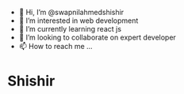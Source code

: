 - 👋 Hi, I’m @swapnilahmedshishir
- 👀 I’m interested in web development
- 🌱 I’m currently learning react js 
- 💞️ I’m looking to collaborate on expert developer
- 📫 How to reach me ...
<h1>Shishir</h1>

<!---
swapnilahmedshishir/swapnilahmedshishir is a ✨ special ✨ repository because its `README.md` (this file) appears on your GitHub profile.
You can click the Preview link to take a look at your changes.
--->
